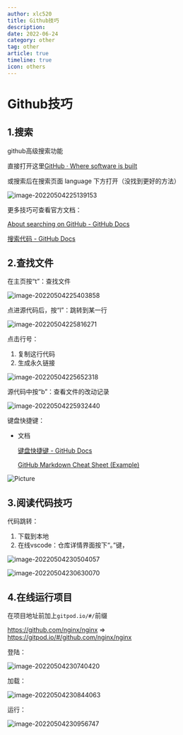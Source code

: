 ```yaml
---
author: xlc520
title: Github技巧
description: 
date: 2022-06-24
category: other
tag: other
article: true
timeline: true
icon: others
---
```


# Github技巧

## 1.搜索

github高级搜索功能

直接打开这里[GitHub · Where software is built](https://github.com/search/advanced)

或搜索后在搜索页面 language 下方打开（没找到更好的方法）

![image-20220504225139153](https://static.xlc520.ml/blogImage/image-20220504225139153-165500134904917.png)

更多技巧可查看官方文档：

[About searching on GitHub - GitHub Docs](https://docs.github.com/cn/search-github/getting-started-with-searching-on-github/about-searching-on-github)

[搜索代码 - GitHub Docs](https://docs.github.com/cn/search-github/searching-on-github/searching-code)

## 2.查找文件

在主页按“t”：查找文件

![image-20220504225403858](https://static.xlc520.ml/blogImage/image-20220504225403858-165500134905018.png)

点进源代码后，按“l”：跳转到某一行

![image-20220504225816271](https://static.xlc520.ml/blogImage/image-20220504225816271.png)

点击行号：

1. 复制这行代码
2. 生成永久链接

![image-20220504225652318](https://static.xlc520.ml/blogImage/image-20220504225652318.png)

源代码中按“b”：查看文件的改动记录

![image-20220504225932440](https://static.xlc520.ml/blogImage/image-20220504225932440-165500134905019.png)

键盘快捷键：

- 文档

  [键盘快捷键 - GitHub Docs](https://docs.github.com/cn/get-started/using-github/keyboard-shortcuts)

  [GitHub Markdown Cheat Sheet (Example)](https://coderwall.com/p/ln-ira/github-markdown-cheat-sheet)
 
![Picture](https://static.xlc520.ml/blogImage/gs-165500134905020.png)

## 3.阅读代码技巧

代码跳转：

1. 下载到本地
2. 在线vscode：仓库详情界面按下“。”键，

![image-20220504230504057](https://static.xlc520.ml/blogImage/image-20220504230504057-165500134905021.png)

![image-20220504230630070](https://static.xlc520.ml/blogImage/image-20220504230630070-165500155568446.png)

## 4.在线运行项目

在项目地址前加上`gitpod.io/#/`前缀

https://github.com/nginx/nginx => https://gitpod.io/#/github.com/nginx/nginx

登陆：

![image-20220504230740420](https://static.xlc520.ml/blogImage/image-20220504230740420.png)

加载：

![image-20220504230844063](https://static.xlc520.ml/blogImage/image-20220504230844063-165500134905023.png)

运行：

![image-20220504230956747](https://static.xlc520.ml/blogImage/image-20220504230956747-165500134905024.png)
